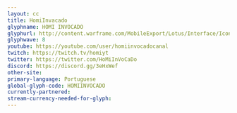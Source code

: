 ```yaml
---
layout: cc
title: HomiInvacado
glyphname: HOMI INVOCADO
glyphurl: http://content.warframe.com/MobileExport/Lotus/Interface/Icons/Player/ContentCreators/HomiInvocado.png
glyphwave: 8
youtube: https://youtube.com/user/homiinvocadocanal
twitch: https://twitch.tv/homiyt
twitter: https://twitter.com/HoMiInVoCaDo
discord: https://discord.gg/3eHxWef
other-site: 
primary-language: Portuguese
global-glyph-code: HOMIINVOCADO
currently-partnered: 
stream-currency-needed-for-glyph: 
---
```


